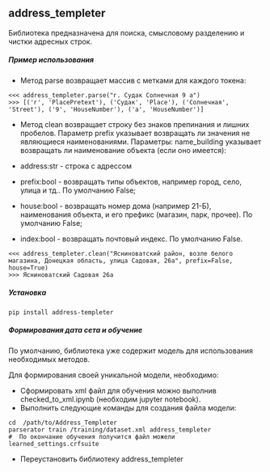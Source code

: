 ## address_templeter

Библиотека предназначена для поиска, смысловому разделению и чистки адресных строк.

##### Пример использования

- Метод parse возвращает массив с метками для каждого токена:
```
<<< address_templeter.parse("г. Судак Солнечная 9 а")
>>> [('г', 'PlacePretext'), ('Судак', 'Place'), ('Солнечная', 'Street'), ('9', 'HouseNumber'), ('а', 'HouseNumber')]
```
- Метод clean возвращает строку без знаков препинания и лишних пробелов. Параметр prefix указывает возвращать ли значения не являющиеся наименованиями. Параметры: name_building указывает возвращать ли наименование объекта (если оно имеется):

- address:str - строка с адрессом
- prefix:bool - возвращать типы объектов, например город, село, улица и тд.. По умолчанию False;
- house:bool - возвращать номер дома (например 21-Б), наименования объекта, и его префикс (магазин, парк, прочее). По умолчанию False;
- index:bool - возвращать почтовый индекс. По умолчанию False.

```
<<< address_templeter.clean("Ясниноватский район, возле белого магазина, Донецкая область, улица Садовая, 26а", prefix=False, house=True)
>>> Ясниноватский Садовая 26а
```

##### Установка
 ```
pip install address-templeter
 ```
 
##### Формирования дата сета и обучение
По умолчанию, библиотека уже содержит модель для использования необходимых методов. 

Для формирования своей уникальной модели, необходимо:
- Сформировать xml файл для обучения можно выполнив checked_to_xml.ipynb (необходим jupyter notebook).
- Выполнить следующие команды для создания файла модели:
```shell script
cd  /path/to/Address_Templeter
parserator train /training/dataset.xml address_templeter
#  По окончание обучения получится файл можели learned_settings.crfsuite
```
- Переустановить библиотеку address_templeter

